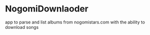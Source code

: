 # NogomiDownlaoder
app to parse and list albums from nogomistars.com with the ability to download songs
